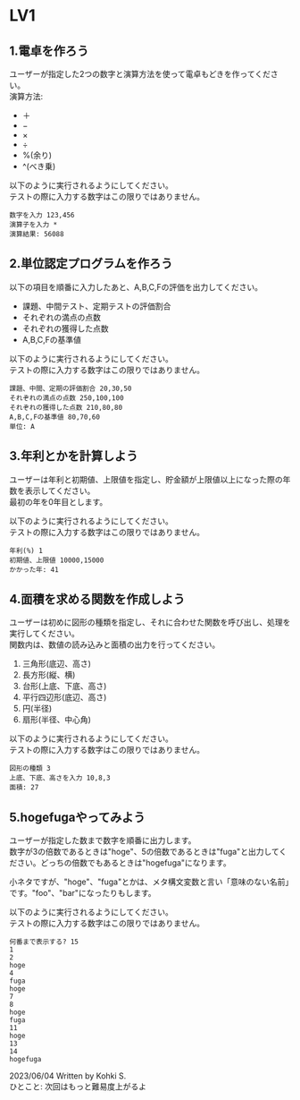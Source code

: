 # LV1
## 1.電卓を作ろう
ユーザーが指定した2つの数字と演算方法を使って電卓もどきを作ってください。  
演算方法:
- ＋
- −
- ×
- ÷
- %(余り)
- ^(べき乗)  
  

以下のように実行されるようにしてください。  
テストの際に入力する数字はこの限りではありません。

```
数字を入力 123,456
演算子を入力 *
演算結果: 56088
```

## 2.単位認定プログラムを作ろう
以下の項目を順番に入力したあと、A,B,C,Fの評価を出力してください。  
- 課題、中間テスト、定期テストの評価割合
- それぞれの満点の点数
- それぞれの獲得した点数
- A,B,C,Fの基準値  

以下のように実行されるようにしてください。  
テストの際に入力する数字はこの限りではありません。

```
課題、中間、定期の評価割合 20,30,50
それぞれの満点の点数 250,100,100
それぞれの獲得した点数 210,80,80
A,B,C,Fの基準値 80,70,60
単位: A
```

## 3.年利とかを計算しよう
ユーザーは年利と初期値、上限値を指定し、貯金額が上限値以上になった際の年数を表示してください。  
最初の年を0年目とします。

以下のように実行されるようにしてください。  
テストの際に入力する数字はこの限りではありません。

```
年利(%) 1
初期値、上限値 10000,15000
かかった年: 41
```

## 4.面積を求める関数を作成しよう
ユーザーは初めに図形の種類を指定し、それに合わせた関数を呼び出し、処理を実行してください。  
関数内は、数値の読み込みと面積の出力を行ってください。  
  1. 三角形(底辺、高さ)
  2. 長方形(縦、横)
  3. 台形(上底、下底、高さ)
  4. 平行四辺形(底辺、高さ)
  5. 円(半径)
  6. 扇形(半径、中心角)  

以下のように実行されるようにしてください。  
テストの際に入力する数字はこの限りではありません。
```
図形の種類 3
上底、下底、高さを入力 10,8,3
面積: 27
```
  
## 5.hogefugaやってみよう
ユーザーが指定した数まで数字を順番に出力します。  
数字が3の倍数であるときは"hoge"、5の倍数であるときは"fuga"と出力してください。どっちの倍数でもあるときは"hogefuga"になります。  
  
小ネタですが、"hoge"、"fuga"とかは、メタ構文変数と言い「意味のない名前」です。"foo"、"bar"になったりもします。  

以下のように実行されるようにしてください。  
テストの際に入力する数字はこの限りではありません。 
```
何番まで表示する? 15
1
2
hoge
4
fuga
hoge
7
8
hoge
fuga
11
hoge
13
14
hogefuga
```

2023/06/04 Written by Kohki S.  
ひとこと: 次回はもっと難易度上がるよ